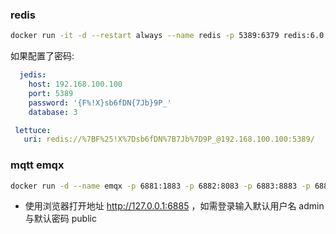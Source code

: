 ### redis
```bash
docker run -it -d --restart always --name redis -p 5389:6379 redis:6.0.1 --bind 0.0.0.0 --daemonize NO --protected-mode YES
```

如果配置了密码:

```yml
  jedis:
    host: 192.168.100.100
    port: 5389
    password: '{F%!X}sb6fDN{7Jb}9P_'
    database: 3

 lettuce:
   uri: redis://%7BF%25!X%7Dsb6fDN%7B7Jb%7D9P_@192.168.100.100:5389/
```





### mqtt emqx

```bash
docker run -d --name emqx -p 6881:1883 -p 6882:8083 -p 6883:8883 -p 6884:8084 -p 6885:18083 -p 6886:8081 emqx/emqx
```
- 使用浏览器打开地址 http://127.0.0.1:6885 ，如需登录输入默认用户名 admin 与默认密码 public
